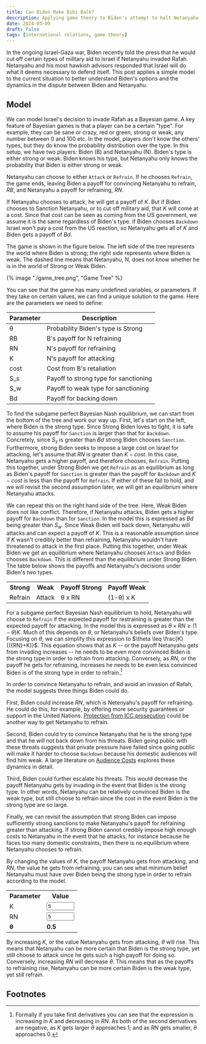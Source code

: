 ```yaml
---
title: Can Biden Make Bibi Balk?
description: Applying game theory to Biden's attempt to halt Netanyahu's invasion Rafah
date: 2024-05-09
draft: False
tags: [international relations, game theory]
---
```


In the ongoing Israel-Gaza war, Biden recently told the press that he would cut off certain types of military aid to Israel if Netanyahu invaded Rafah. Netanyahu and his most hawkish advisors responded that Israel will do what it deems necessary to defend itself. This post applies a simple model to the current situation to better understand Biden's options and the dynamics in the dispute between Biden and Netanyahu.

## Model

We can model Israel's decision to invade Rafah as a Bayesian game. A key feature of Bayesian games is that a player can be a certain "type". For example, they can be sane or crazy, red or green, strong or weak, any number between 0 and 100 etc. In the model, players don't know the others' types, but they do know the probability distribution over the type. In this setup, we have two players: Biden (B) and Netanyahu (N). Biden's type is either strong or weak. Biden knows his type, but Netanyahu only knows the probability that Biden is either strong or weak.

Netanyahu can choose to either `Attack` or `Refrain`. If he chooses `Refrain`, the game ends, leaving Biden a payoff for convincing Netanyahu to refrain, $RB$, and Netanyahu a payoff for refraining, $RN$.

If Netanyahu chooses to attack, he will get a payoff of $K$. But if Biden chooses to Sanction Netanyahu, or to cut off military aid, that $K$ will come at a cost. Since that cost can be seen as coming from the US government, we assume it is the same regardless of Biden's type. If Biden chooses `Backdown` Israel won't pay a cost from the US reaction, so Netanyahu gets all of $K$ and Biden gets a payoff of $Bd$. 

The game is shown in the figure below. The left side of the tree represents the world where Biden is strong; the right side represents where Biden is weak. The dashed line means that Netanyahu, N, does not know whether he is in the world of Strong or Weak Biden.

{% image "./game_tree.png", "Game Tree" %}

You can see that the game has many undefined variables, or parameters. If they take on certain values, we can find a unique solution to the game. Here are the parameters we need to define:

<table>
<thead>
<th>Parameter</th><th>Description</th>
</thead>
<tr><td>θ</td><td>Probability Biden's type is Strong</td></tr>
<tr><td>RB</td><td>B's payoff for N refraining </td></tr>
<tr><td>RN</td><td>N's payoff for refraining </td></tr>
<tr><td>K</td><td>N's payoff for attacking</td></tr>
<tr><td>cost</td><td>Cost from B's retaliation</td></tr>
<tr><td>S_s</td><td>Payoff to strong type for sanctioning</td></tr>
<tr><td>S_w</td><td>Payoff to weak type for sanctioning</td></tr>
<tr><td>Bd</td><td>Payoff for backing down</td></tr>
</table>

To find the subgame perfect Bayesian Nash equilibrium, we can start from the bottom of the tree and work our way up. First, let's start on the left, where Biden is the strong type. Since Strong Biden loves to fight, it is safe to assume his payoff for `Sanction` is larger than that for `Backdown`. Concretely, since ${S_s}$ is greater than $Bd$ strong Biden chooses `Sanction`. Furthermore, strong Biden seeks to impose a large cost on Israel for attacking, let's assume that $RN$ is greater than $K-{cost}$. In this case, Netanyahu gets a higher payoff, and therefore chooses, `Refrain`. Putting this together, under Strong Biden we get `Refrain` as an equilibrium as long as Biden's payoff for `Sanction` is greater than the payoff for `Backdown` and $K-{cost}$ is less than the payoff for `Refrain`. If either of these fail to hold, and we will revisit the second assumption later, we will get an equilibrium where Netanyahu attacks.

We can repeat this on the right hand side of the tree. Here, Weak Biden does not like conflict. Therefore, if Netanyahu attacks, Biden gets a higher payoff for `Backdown` than for `Sanction`. In the model this is expressed as $Bd$ being greater than ${S_w}$. Since Weak Biden will back down, Netanyahu will attacks and can expect a payoff of $K$. This is a reasonable assumption since if $K$ wasn't credibly better than refraining, Netanyahu wouldn't have threatened to attack in the first place. Putting this together, under Weak Biden we get an equilibrium where Netanyahu chooses `Attack` and Biden chooses `Backdown`. This is different than the equilibrium under Strong Biden. The table below shows the payoffs and Netanyahu's decisions under Biden's two types.

<table>
<tr><th>Strong</th><th>Weak</th><th>Payoff Strong</th><th>Payoff Weak</th></tr>
<tr><td>Refrain</td><td>Attack</td><td>θ x RN</td><td>(1-θ) x K</td></tr>
</table>

For a subgame perfect Bayesian Nash equilibrium to hold, Netanyahu will choose to `Refrain` if the expected payoff for restraining is greater than the expected payoff for attacking. In the model this is expressed as $\theta \times {RN} \geq (1-\theta)K$. Much of this depends on $\theta$, or Netanyahu's beliefs over Biden's type. Focusing on $\theta$, we can simplify this expression to $\theta \leq \frac{K}{({RN}+K)}$. This equation shows that as $K$ -- or the payoff Netanyahu gets from invading increases -- he needs to be even more convinced Biden is the strong type in order to refrain from attacking. Conversely, as $RN$, or the payoff he gets for refraining, increases he needs to be even less convinced Biden is of the strong type in order to refrain.[^foe]

In order to convince Netanyahu to refrain, and avoid an invasion of Rafah, the model suggests three things Biden could do. 

First, Biden could increase $RN$, which is Netenyahu's payoff for refraining. He could do this, for example, by offering more security guarantees or support in the United Nations. [Protection from ICC prosecution](https://www.axios.com/2024/04/29/netanyahu-biden-icc-arrest-warrants-war-crimes) could be another way to get Netanyahu to refrain. 
   
Second, Biden could try to convince Netanyahu that he is the strong type and that he will not back down from his threats. Biden going public with these threats suggests that private pressure have failed since going public will make it harder to choose `Backdown` because his domestic audiences will find him weak. A large literature on [Audience Costs](https://en.wikipedia.org/wiki/Audience_cost) explores these dynamics in detail.

Third, Biden could further escalate his threats. This would decrease the payoff Netanyahu gets by invading in the event that Biden is the strong type. In other words, Netanyahu can be relatively convinced Biden is the weak type, but still choose to refrain since the cost in the event Biden is the strong type are so large.

Finally, we can revisit the assumption that strong Biden can impose sufficiently strong sanctions to make Netanyahu's payoff for refraining greater than attacking. If strong Biden cannot credibly impose high enough costs to Netanyahu in the event that he attacks, for instance because he faces too many domestic constraints, then there is no equilibrium where Netanyahu chooses to refrain.

<!-- If you are interested in further exploring the three scenarios by manipulating $K$ and $RN$, you can click the button below. -->

<!-- <button id="toggle-button" onclick="toggleInteraction()">Explore Scenarios</button>

<div id="code"> -->

By changing the values of $K$, the payoff Netanyahu gets from attacking, and $RN$, the value he gets from refraining, you can see what minimum belief Netanyahu must have over Biden being the strong type in order to refrain according to the model. 

<table>
<tr><th>Parameter</th><th>Value</th></tr>
<tr><td>K</td><td><input type="number" id="k" min="0" max="10" value="5" step="0.5" style="width: 100%;" onchange="calculateMinProb()"></td></tr>
<tr><td>RN</td><td><input type="number" id="rn" min="0" max="10" value="5" step="0.5" style="width: 100%;" onchange="calculateMinProb()"></td></tr>
<tr style="font-weight: bold;"><td>θ</td><td id="theta">0.5</td>
</table>

By increasing $K$, or the value Netanyahu gets from attacking, $\theta$ will rise. This means that Netanyahu can be more certain that Biden is the strong type, yet still choose to attack since he gets such a high payoff for doing so. Conversely, increasing $RN$ will decrease $\theta$. This means that as the payoffs to refraining rise, Netanyahu can be more certain Biden is the weak type, yet still refrain.
</div>

## Footnotes

[^foe]: Formally if you take first derivatives you can see that the expression is increasing in $K$ and decreasing in $RN$. As both of the second derivatives are negative, as $K$ gets larger $\theta$ approaches 1; and as $RN$ gets smaller, $\theta$ approaches 0.

<script>

function toggleInteraction() {
    var code = document.getElementById("code");
    var button = document.getElementById("toggle-button");
    code.classList.toggle('active');

    var isVisible = code.classList.contains('active');
    var buttonText = isVisible ? 'Hide' : 'Explore Scenarios';
    button.textContent = buttonText
}

const calculateMinProb = () => {
    const k = parseFloat(document.getElementById("k").value);
    const rn = parseFloat(document.getElementById("rn").value);
    const theta =  k / (k + rn);
    document.getElementById("theta").textContent = parseFloat(theta.toFixed(4))
}
</script>